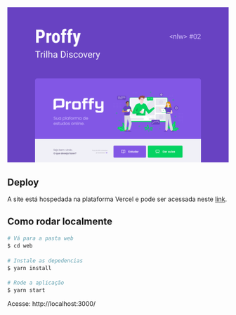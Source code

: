 <div align="center">
  <img src="../.github/assets/capa-web.png" />
</div>

## Deploy

A site está hospedada na plataforma Vercel e pode ser acessada neste [link](https://erickcreis-proffy.vercel.app/).

## Como rodar localmente

```bash
# Vá para a pasta web
$ cd web

# Instale as depedencias
$ yarn install

# Rode a aplicação
$ yarn start
```
Acesse: http://localhost:3000/
